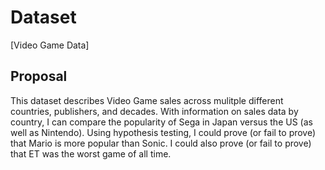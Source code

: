 # Dataset
[Video Game Data]

## Proposal
This dataset describes Video Game sales across mulitple different countries, publishers, and decades. With information on sales data by country, I can compare the popularity of Sega in Japan versus the US (as well as Nintendo). Using hypothesis testing, I could prove (or fail to prove) that Mario is more popular than Sonic. I could also prove (or fail to prove) that ET was the worst game of all time.